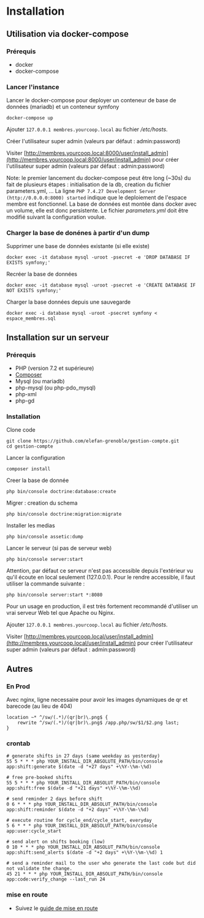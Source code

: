 # Installation

## Utilisation via docker-compose

### Prérequis

* docker
* docker-compose

### Lancer l'instance

Lancer le docker-compose pour deployer un conteneur de base de données (mariadb) et un conteneur symfony

```shell
docker-compose up
```

Ajouter `127.0.0.1 membres.yourcoop.local` au fichier _/etc/hosts_.

Créer l'utilisateur super admin (valeurs par défaut : admin:password)

Visiter [http://membres.yourcoop.local:8000/user/install_admin](http://membres.yourcoop.local:8000/user/install_admin) pour créer l'utilisateur super admin (valeurs par défaut : admin:password)

Note: le premier lancement du docker-compose peut être long (~30s) du fait de plusieurs étapes : initialisation de la db, creation du fichier parameters.yml, ... La ligne `PHP 7.4.27 Development Server (http://0.0.0.0:8000) started` indique que le deploiement de l'espace membre est fonctionnel. La base de données est montée dans docker avec un volume, elle est donc persistente. Le fichier _parameters.yml_ doit être modifié suivant la configuration voulue.

### Charger la base de donénes à partir d'un dump

Supprimer une base de données existante (si elle existe)

```shell
docker exec -it database mysql -uroot -psecret -e 'DROP DATABASE IF EXISTS symfony;'
```

Recréer la base de données

```shell
docker exec -it database mysql -uroot -psecret -e 'CREATE DATABASE IF NOT EXISTS symfony;'
```

Charger la base données depuis une sauvegarde

```shell
docker exec -i database mysql -uroot -psecret symfony < espace_membres.sql
```

## Installation sur un serveur

### Prérequis

* PHP (version 7.2 et supérieure)
* [Composer](https://getcomposer.org/)
* Mysql (ou mariadb)
* php-mysql (ou php-pdo_mysql)
* php-xml
* php-gd

### Installation

Clone code

```shell
git clone https://github.com/elefan-grenoble/gestion-compte.git
cd gestion-compte
```

Lancer la configuration

```shell
composer install
```

Creer la base de donnée

```shell
php bin/console doctrine:database:create
```

Migrer : creation du schema

```shell
php bin/console doctrine:migration:migrate
```

Installer les medias

```shell
php bin/console assetic:dump
```

Lancer le serveur (si pas de serveur web)

```shell
php bin/console server:start
```

Attention, par défaut ce serveur n'est pas accessible depuis l'extérieur vu qu'il écoute en local seulement (127.0.0.1).
Pour le rendre accessible, il faut utiliser la commande suivante :

```shell
php bin/console server:start *:8080
```

Pour un usage en production, il est très fortement recommandé d'utiliser un vrai serveur Web tel que Apache ou Nginx.

Ajouter ``127.0.0.1 membres.yourcoop.local`` au fichier _/etc/hosts_.

Visiter [http://membres.yourcoop.local/user/install_admin](http://membres.yourcoop.local/user/install_admin) pour créer l'utilisateur super admin (valeurs par défaut : admin:password)

## Autres

### En Prod

Avec nginx, ligne necessaire pour avoir les images dynamiques de qr et barecode (au lieu de 404)

```
location ~* ^/sw/(.*)/(qr|br)\.png$ {
	rewrite ^/sw/(.*)/(qr|br)\.png$ /app.php/sw/$1/$2.png last;
}
```

### crontab

```
# generate shifts in 27 days (same weekday as yesterday)
55 5 * * * php YOUR_INSTALL_DIR_ABSOLUTE_PATH/bin/console app:shift:generate $(date -d "+27 days" +\%Y-\%m-\%d)

# free pre-booked shifts
55 5 * * * php YOUR_INSTALL_DIR_ABSOLUT_PATH/bin/console app:shift:free $(date -d "+21 days" +\%Y-\%m-\%d)

# send reminder 2 days before shift
0 6 * * * php YOUR_INSTALL_DIR_ABSOLUT_PATH/bin/console app:shift:reminder $(date -d "+2 days" +\%Y-\%m-\%d)

# execute routine for cycle_end/cycle_start, everyday
5 6 * * * php YOUR_INSTALL_DIR_ABSOLUT_PATH/bin/console app:user:cycle_start

# send alert on shifts booking (low)
0 10 * * * php YOUR_INSTALL_DIR_ABSOLUT_PATH/bin/console app:shift:send_alerts $(date -d "+2 days" +\%Y-\%m-\%d) 1

# send a reminder mail to the user who generate the last code but did not validate the change.
45 21 * * * php YOUR_INSTALL_DIR_ABSOLUT_PATH/bin/console app:code:verify_change --last_run 24
```

### mise en route

* Suivez le [guide de mise en route](start.md)
